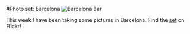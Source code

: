 #Photo set: Barcelona
![](http://farm4.staticflickr.com/3756/10598417305_fffb7b9f61_c.jpg "Barcelona Bar")

This week I have been taking some pictures in Barcelona. Find the [set](http://www.flickr.com/photos/tobiashenn/sets/72157637170304193/) on Flickr! 